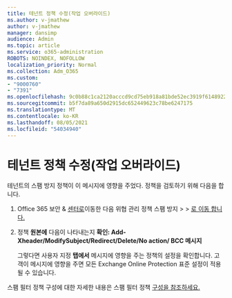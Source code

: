 ```yaml
---
title: 테넌트 정책 수정(작업 오버라이드)
ms.author: v-jmathew
author: v-jmathew
manager: dansimp
audience: Admin
ms.topic: article
ms.service: o365-administration
ROBOTS: NOINDEX, NOFOLLOW
localization_priority: Normal
ms.collection: Adm_O365
ms.custom:
- "9000760"
- "7391"
ms.openlocfilehash: 9c0b88c1ca2120acccd9cd75eb918a81bde52ec3919f6148922f077f07899da7
ms.sourcegitcommit: b5f7da89a650d2915dc652449623c78be6247175
ms.translationtype: MT
ms.contentlocale: ko-KR
ms.lasthandoff: 08/05/2021
ms.locfileid: "54034940"
---
```

# <a name="fix-tenant-policy-action-override"></a>테넌트 정책 수정(작업 오버라이드)

테넌트의 스팸 방지 정책이 이 메시지에 영향을 주었다. 정책을 검토하기 위해 다음을 합니다.

1. Office 365 보안 & [센터로](https://go.microsoft.com/fwlink/p/?linkid=2077143)이동한 다음 위협 관리 정책 스팸 방지  >    >  [로 이동 합니다.](https://go.microsoft.com/fwlink/?linkid=2101518)
2. 정책 **원본에** 다음이 나타내는지  **확인: Add-Xheader/ModifySubject/Redirect/Delete/No action/ BCC 메시지**

    그렇다면 사용자 지정 **탭에서** 메시지에 영향을 주는 정책의 설정을 확인합니다. 고객이 메시지에 영향을  주면 모든 Exchange Online Protection 표준 설정이 적용될 수 있습니다.

스팸 필터 정책 구성에 대한 자세한 내용은 스팸 필터 정책 [구성을 참조하세요.](https://go.microsoft.com/fwlink/?linkid=2101431)
